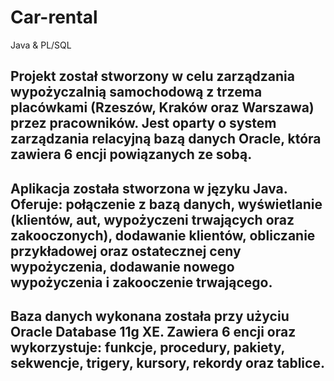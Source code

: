# Car-rental
Java &amp; PL/SQL

##  Projekt został stworzony w celu zarządzania wypożyczalnią samochodową z trzema placówkami (Rzeszów, Kraków oraz Warszawa) przez pracowników. Jest oparty o system zarządzania relacyjną bazą danych Oracle, która zawiera 6 encji powiązanych ze sobą.


##  Aplikacja została stworzona w języku Java. Oferuje: połączenie z bazą danych, wyświetlanie (klientów, aut, wypożyczeni trwających oraz zakooczonych), dodawanie klientów, obliczanie przykładowej oraz ostatecznej ceny wypożyczenia, dodawanie nowego wypożyczenia i zakooczenie trwającego.


##  Baza danych wykonana została przy użyciu Oracle Database 11g XE. Zawiera 6 encji oraz wykorzystuje: funkcje, procedury, pakiety, sekwencje, trigery, kursory, rekordy oraz tablice.
